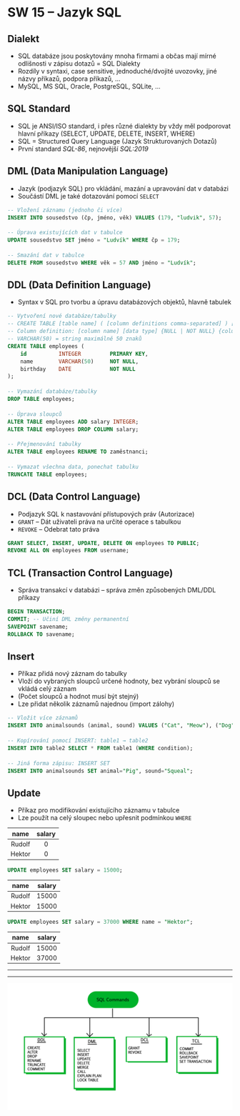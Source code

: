# SW 15 – Jazyk SQL

## Dialekt

* SQL databáze jsou poskytovány mnoha firmami a občas mají mírné odlišnosti v zápisu dotazů = SQL Dialekty
* Rozdíly v syntaxi, case sensitive, jednoduché/dvojité uvozovky, jiné názvy příkazů, podpora příkazů, ...
* MySQL, MS SQL, Oracle, PostgreSQL, SQLite, ...

## SQL Standard

* SQL je ANSI/ISO standard, i přes různé dialekty by vždy měl podporovat hlavní příkazy (SELECT, UPDATE, DELETE, INSERT, WHERE)
* SQL = Structured Query Language (Jazyk Strukturovaných Dotazů)
* První standard _SQL-86_, nejnovější _SQL:2019_

## DML (Data Manipulation Language)

* Jazyk (podjazyk SQL) pro vkládání, mazání a upravování dat v databázi
* Součástí DML je také dotazování pomocí `SELECT`

```sql
-- Vložení záznamu (jednoho či více)
INSERT INTO sousedstvo (čp, jméno, věk) VALUES (179, "ludvik", 57);

-- Úprava existujících dat v tabulce
UPDATE sousedstvo SET jméno = "Ludvík" WHERE čp = 179;

-- Smazání dat v tabulce
DELETE FROM sousedstvo WHERE věk = 57 AND jméno = "Ludvík";
```

## DDL (Data Definition Language)

* Syntax v SQL pro tvorbu a úpravu databázových objektů, hlavně tabulek

```sql
-- Vytvoření nové databáze/tabulky
-- CREATE TABLE [table name] ( [column definitions comma-separated] ) [table parameters]
-- Column definition: [column name] [data type] {NULL | NOT NULL} {column options}
-- VARCHAR(50) = string maximálně 50 znaků
CREATE TABLE employees (
    id          INTEGER         PRIMARY KEY,
    name        VARCHAR(50)     NOT NULL,
    birthday    DATE            NOT NULL
);

-- Vymazání databáze/tabulky
DROP TABLE employees;

-- Úprava sloupců
ALTER TABLE employees ADD salary INTEGER;
ALTER TABLE employees DROP COLUMN salary;

-- Přejmenování tabulky
ALTER TABLE employees RENAME TO zaměstnanci;

-- Vymazat všechna data, ponechat tabulku
TRUNCATE TABLE employees;
```

## DCL (Data Control Language)

* Podjazyk SQL k nastavování přístupových práv (Autorizace)
* `GRANT` – Dát uživateli práva na určité operace s tabulkou
* `REVOKE` – Odebrat tato práva

```sql
GRANT SELECT, INSERT, UPDATE, DELETE ON employees TO PUBLIC;
REVOKE ALL ON employees FROM username;
```

## TCL (Transaction Control Language)

* Správa transakcí v databázi – správa změn způsobených DML/DDL příkazy

```sql
BEGIN TRANSACTION; 
COMMIT; -- Učiní DML změny permanentní 
SAVEPOINT savename;
ROLLBACK TO savename;
```

## Insert

* Příkaz přidá nový záznam do tabulky
* Vloží do vybraných sloupců určené hodnoty, bez vybrání sloupců se vkládá celý záznam
* (Počet sloupců a hodnot musí být stejný)
* Lze přidat několik záznamů najednou (import zálohy)

```sql
-- Vložit více záznamů
INSERT INTO animalsounds (animal, sound) VALUES ("Cat", "Meow"), ("Dog", "Woof"), ("Cow", "Moo");

-- Kopírování pomocí INSERT: table1 → table2
INSERT INTO table2 SELECT * FROM table1 (WHERE condition);

-- Jiná forma zápisu: INSERT SET
INSERT INTO animalsounds SET animal="Pig", sound="Squeal";
```

## Update

* Příkaz pro modifikování existujícího záznamu v tabulce
* Lze použít na celý sloupec nebo upřesnit podmínkou `WHERE`

name | salary
:-: | :-:
Rudolf | 0
Hektor | 0

```sql
UPDATE employees SET salary = 15000;
```

name | salary
:-: | :-:
Rudolf | 15000
Hektor | 15000

```sql
UPDATE employees SET salary = 37000 WHERE name = "Hektor";
```

name | salary
:-: | :-:
Rudolf | 15000
Hektor | 37000

---
---

![SQL Commands](img/SW_15_01.jpg)
